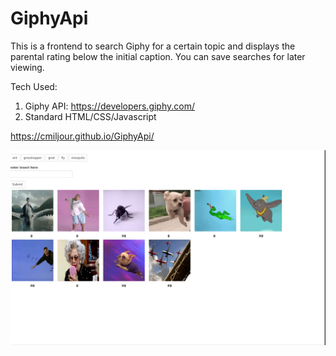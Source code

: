 # GiphyApi

This is a frontend to search Giphy for a certain topic and displays the parental rating below the initial caption.  You can save searches for later viewing.

Tech Used:

1.  Giphy API:  https://developers.giphy.com/
2.  Standard HTML/CSS/Javascript

https://cmiljour.github.io/GiphyApi/

![Image of Mainmenu](https://github.com/cmiljour/GiphyApi/blob/master/giphyapi.png)
